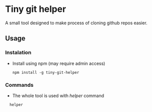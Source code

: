 # Tiny git helper
A small tool designed to make process of cloning github repos easier.

## Usage
### Instalation 
 - Install using npm (may require admin access)
    ```npm
    npm install -g tiny-git-helper
    ```

### Commands
 - The whole tool is used with <i>helper</i> command
  ```sh
    helper
  ```
  
  